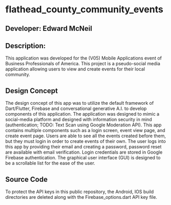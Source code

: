 # flathead_county_community_events

## Developer: Edward McNeil

## Description:
This application was developed for the (V05) Mobile Applications event of Business Professionals of America. 
This project is a pseudo-social media application allowing users to view and create events for their local community.       

## Design Concept
The design concept of this app was to utilize the default framework of Dart/Flutter, Firebase and conversational generative A.I. to develop components of this application. 
The application was designed to mimic a social-media platform and designed with information security in mind (authentication; TODO: Text Scan using Google Moderation API).
This app contains multiple components such as a login screen, event view page, and create event page. 
Users are able to see all the events created before them, but they must login in order to create events of their own. 
The user logs into this app by providing their email and creating a password, password reset are available with email verification. 
Login credentials are stored in Google Firebase authentication.
The graphical user interface (GUI) is designed to be a scrollable list for the ease of the user. 

## Source Code
To protect the API keys in this public repository, the Android, IOS build directories are deleted along with the Firebase_options.dart API key file. 




